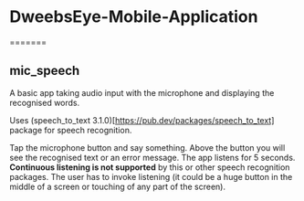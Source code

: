 # DweebsEye-Mobile-Application
=======
## mic_speech

A basic app taking audio input with the microphone and displaying the recognised words.

Uses (speech_to_text 3.1.0)[https://pub.dev/packages/speech_to_text] package for speech recognition.

Tap the microphone button and say something. Above the button you will see the recognised text or an error message. The app listens for 5 seconds. **Continuous listening is not supported** by this or other speech recognition packages. The user has to invoke listening (it could be a huge button in the middle of a screen or touching of any part of the screen).

